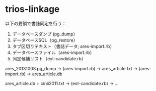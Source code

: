 trios-linkage
=============

以下の要領で書誌同定を行う：

1. データベースダンプ (pg_dump）
2. データベースSQL（pg_restore）
3. タブ区切りテキスト（書誌データ; ares-import.rb）
4. データベースファイル（ares-import.rb）
5. 同定候補リスト（ext-candidate.rb）

ares_20131008.pg_dump -> (ares-import.rb) -> ares_article.txt -> (ares-import.rb) -> ares_article.db

ares_article.db + cinii2011.txt -> (ext-candidate.rb) -> ...

